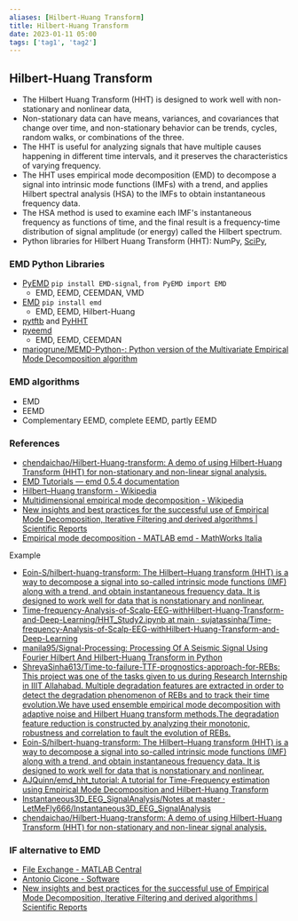 ```yaml
---
aliases: [Hilbert-Huang Transform]
title: Hilbert-Huang Transform
date: 2023-01-11 05:00
tags: ['tag1', 'tag2']
---
```


## Hilbert-Huang Transform

- The Hilbert Huang Transform (HHT) is designed to work well with non-stationary and nonlinear data,
- Non-stationary data can have means, variances, and covariances that change over time, and non-stationary behavior can be trends, cycles, random walks, or combinations of the three. 
- The HHT is useful for analyzing signals that have multiple causes happening in different time intervals, and it preserves the characteristics of varying frequency. 
- The HHT uses empirical mode decomposition (EMD) to decompose a signal into intrinsic mode functions (IMFs) with a trend, and applies Hilbert spectral analysis (HSA) to the IMFs to obtain instantaneous frequency data. 
- The HSA method is used to examine each IMF's instantaneous frequency as functions of time, and the final result is a frequency-time distribution of signal amplitude (or energy) called the Hilbert spectrum.
- Python libraries for Hilbert Huang Transform (HHT): NumPy, [SciPy](https://docs.scipy.org/doc/scipy/reference/generated/scipy.signal.hilbert.html),

### EMD Python Libraries

- [PyEMD](https://pyemd.readthedocs.io/en/latest/index.html) `pip install EMD-signal`, `from PyEMD import EMD`
  - EMD, EEMD, CEEMDAN, VMD
- [EMD](https://emd.readthedocs.io/en/stable/emd_tutorials/index.html#) `pip install emd`
  - EMD, EEMD, Hilbert-Huang
- [pytftb](https://github.com/scikit-signal/tftb) and [PyHHT](https://pyhht.readthedocs.io/en/latest/tutorials.html)
- [pyeemd](https://bitbucket.org/luukko/pyeemd/src/master/)
  - EMD, EEMD, CEEMDAN
- [mariogrune/MEMD-Python-: Python version of the Multivariate Empirical Mode Decomposition algorithm](https://github.com/mariogrune/MEMD-Python-)

### EMD algorithms

- EMD
- EEMD
- Complementary EEMD, complete EEMD, partly EEMD

### References

- [chendaichao/Hilbert-Huang-transform: A demo of using Hilbert-Huang Transform (HHT) for non-stationary and non-linear signal analysis.](https://github.com/chendaichao/Hilbert-Huang-transform)
- [EMD Tutorials — emd 0.5.4 documentation](https://emd.readthedocs.io/en/stable/emd_tutorials/index.html#)
- [Hilbert–Huang transform - Wikipedia](https://en.wikipedia.org/wiki/Hilbert%E2%80%93Huang_transform)
- [Multidimensional empirical mode decomposition - Wikipedia](https://en.wikipedia.org/wiki/Multidimensional_empirical_mode_decomposition)
- [New insights and best practices for the successful use of Empirical Mode Decomposition, Iterative Filtering and derived algorithms | Scientific Reports](https://www.nature.com/articles/s41598-020-72193-2)
- [Empirical mode decomposition - MATLAB emd - MathWorks Italia](https://it.mathworks.com/help/signal/ref/emd.html)

Example

- [Eoin-S/hilbert-huang-transform: The Hilbert–Huang transform (HHT) is a way to decompose a signal into so-called intrinsic mode functions (IMF) along with a trend, and obtain instantaneous frequency data. It is designed to work well for data that is nonstationary and nonlinear.](https://github.com/Eoin-S/hilbert-huang-transform)
- [Time-frequency-Analysis-of-Scalp-EEG-withHilbert-Huang-Transform-and-Deep-Learning/HHT\_Study2.ipynb at main · sujatassinha/Time-frequency-Analysis-of-Scalp-EEG-withHilbert-Huang-Transform-and-Deep-Learning](https://github.com/sujatassinha/Time-frequency-Analysis-of-Scalp-EEG-withHilbert-Huang-Transform-and-Deep-Learning)
- [manila95/Signal-Processing: Processing Of A Seismic Signal Using Fourier Hilbert And Hilbert-Huang Transform in Python](https://github.com/manila95/Signal-Processing)
- [ShreyaSinha613/Time-to-failure-TTF-prognostics-approach-for-REBs: This project was one of the tasks given to us during Research Internship in IIIT Allahabad. Multiple degradation features are extracted in order to detect the degradation phenomenon of REBs and to track their time evolution.We have used ensemble empirical mode decomposition with adaptive noise and Hilbert Huang transform methods.The degradation feature reduction is constructed by analyzing their monotonic, robustness and correlation to fault the evolution of REBs.](https://github.com/ShreyaSinha613/Time-to-failure-TTF-prognostics-approach-for-REBs)
- [Eoin-S/hilbert-huang-transform: The Hilbert–Huang transform (HHT) is a way to decompose a signal into so-called intrinsic mode functions (IMF) along with a trend, and obtain instantaneous frequency data. It is designed to work well for data that is nonstationary and nonlinear.](https://github.com/Eoin-S/hilbert-huang-transform)
- [AJQuinn/emd\_hht\_tutorial: A tutorial for Time-Frequency estimation using Empirical Mode Decomposition and Hilbert-Huang Transform](https://github.com/AJQuinn/emd_hht_tutorial)
- [Instantaneous3D\_EEG\_SignalAnalysis/Notes at master · LetMeFly666/Instantaneous3D\_EEG\_SignalAnalysis](https://github.com/LetMeFly666/Instantaneous3D_EEG_SignalAnalysis)
- [chendaichao/Hilbert-Huang-transform: A demo of using Hilbert-Huang Transform (HHT) for non-stationary and non-linear signal analysis.](https://github.com/chendaichao/Hilbert-Huang-transform)

### IF alternative to EMD

- [File Exchange - MATLAB Central](https://it.mathworks.com/matlabcentral/fileexchange/?q=profileid:3095743)
- [Antonio Cicone - Software](http://people.disim.univaq.it/~antonio.cicone/Software.html)
- [New insights and best practices for the successful use of Empirical Mode Decomposition, Iterative Filtering and derived algorithms | Scientific Reports](https://www.nature.com/articles/s41598-020-72193-2#MOESM1)
